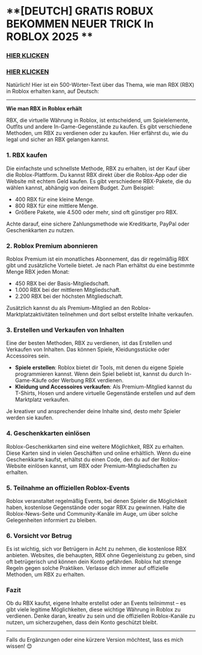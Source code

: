 # **[DEUTCH] GRATIS ROBUX BEKOMMEN NEUER TRICK In ROBLOX 2025 **

### [HIER KLICKEN](https://lookerstudio.google.com/s/glM4dA-0dto)

### [HIER KLICKEN](https://lookerstudio.google.com/s/glM4dA-0dto)



Natürlich! Hier ist ein 500-Wörter-Text über das Thema, wie man RBX (RBX) in Roblox erhalten kann, auf Deutsch:  

---

**Wie man RBX in Roblox erhält**  

RBX, die virtuelle Währung in Roblox, ist entscheidend, um Spielelemente, Outfits und andere In-Game-Gegenstände zu kaufen. Es gibt verschiedene Methoden, um RBX zu verdienen oder zu kaufen. Hier erfährst du, wie du legal und sicher an RBX gelangen kannst.  

### 1. **RBX kaufen**  
Die einfachste und schnellste Methode, RBX zu erhalten, ist der Kauf über die Roblox-Plattform. Du kannst RBX direkt über die Roblox-App oder die Website mit echtem Geld kaufen. Es gibt verschiedene RBX-Pakete, die du wählen kannst, abhängig von deinem Budget. Zum Beispiel:  

- 400 RBX für eine kleine Menge.  
- 800 RBX für eine mittlere Menge.  
- Größere Pakete, wie 4.500 oder mehr, sind oft günstiger pro RBX.  

Achte darauf, eine sichere Zahlungsmethode wie Kreditkarte, PayPal oder Geschenkkarten zu nutzen.  

### 2. **Roblox Premium abonnieren**  
Roblox Premium ist ein monatliches Abonnement, das dir regelmäßig RBX gibt und zusätzliche Vorteile bietet. Je nach Plan erhältst du eine bestimmte Menge RBX jeden Monat:  

- 450 RBX bei der Basis-Mitgliedschaft.  
- 1.000 RBX bei der mittleren Mitgliedschaft.  
- 2.200 RBX bei der höchsten Mitgliedschaft.  

Zusätzlich kannst du als Premium-Mitglied an den Roblox-Marktplatzaktivitäten teilnehmen und dort selbst erstellte Inhalte verkaufen.  

### 3. **Erstellen und Verkaufen von Inhalten**  
Eine der besten Methoden, RBX zu verdienen, ist das Erstellen und Verkaufen von Inhalten. Das können Spiele, Kleidungsstücke oder Accessoires sein.  

- **Spiele erstellen**: Roblox bietet dir Tools, mit denen du eigene Spiele programmieren kannst. Wenn dein Spiel beliebt ist, kannst du durch In-Game-Käufe oder Werbung RBX verdienen.  
- **Kleidung und Accessoires verkaufen**: Als Premium-Mitglied kannst du T-Shirts, Hosen und andere virtuelle Gegenstände erstellen und auf dem Marktplatz verkaufen.  

Je kreativer und ansprechender deine Inhalte sind, desto mehr Spieler werden sie kaufen.  

### 4. **Geschenkkarten einlösen**  
Roblox-Geschenkkarten sind eine weitere Möglichkeit, RBX zu erhalten. Diese Karten sind in vielen Geschäften und online erhältlich. Wenn du eine Geschenkkarte kaufst, erhältst du einen Code, den du auf der Roblox-Website einlösen kannst, um RBX oder Premium-Mitgliedschaften zu erhalten.  

### 5. **Teilnahme an offiziellen Roblox-Events**  
Roblox veranstaltet regelmäßig Events, bei denen Spieler die Möglichkeit haben, kostenlose Gegenstände oder sogar RBX zu gewinnen. Halte die Roblox-News-Seite und Community-Kanäle im Auge, um über solche Gelegenheiten informiert zu bleiben.  

### 6. **Vorsicht vor Betrug**  
Es ist wichtig, sich vor Betrügern in Acht zu nehmen, die kostenlose RBX anbieten. Websites, die behaupten, RBX ohne Gegenleistung zu geben, sind oft betrügerisch und können dein Konto gefährden. Roblox hat strenge Regeln gegen solche Praktiken. Verlasse dich immer auf offizielle Methoden, um RBX zu erhalten.  

### Fazit  
Ob du RBX kaufst, eigene Inhalte erstellst oder an Events teilnimmst – es gibt viele legitime Möglichkeiten, diese wichtige Währung in Roblox zu verdienen. Denke daran, kreativ zu sein und die offiziellen Roblox-Kanäle zu nutzen, um sicherzugehen, dass dein Konto geschützt bleibt.  

--- 

Falls du Ergänzungen oder eine kürzere Version möchtest, lass es mich wissen! 😊
